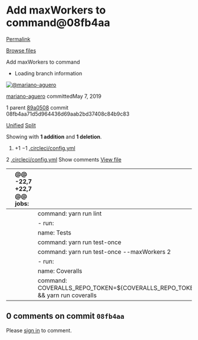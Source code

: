 # Add maxWorkers to command@08fb4aa

[Permalink](add-maxworkers-to-command-08fb4aa.md)

[Browse files](https://github.com/SwitchOS/switchdex/tree/08fb4aa71d5d964436d69aab2bd37408c84b9c83)

 Add maxWorkers to command

* Loading branch information

 [![@mariano-aguero](https://avatars2.githubusercontent.com/u/1144028?s=60&v=4)](https://github.com/mariano-aguero)

[mariano-aguero](https://github.com/SwitchOS/switchdex/commits?author=mariano-aguero) committedMay 7, 2019

 1 parent [89a0508](https://github.com/SwitchOS/switchdex/commit/89a0508c0917dd06b8a5a29563694843cf803bd9) commit 08fb4aa71d5d964436d69aab2bd37408c84b9c83

 [Unified](https://github.com/SwitchOS/switchdex/commit/08fb4aa71d5d964436d69aab2bd37408c84b9c83?branch=08fb4aa71d5d964436d69aab2bd37408c84b9c83&diff=unified) [Split](https://github.com/SwitchOS/switchdex/commit/08fb4aa71d5d964436d69aab2bd37408c84b9c83?branch=08fb4aa71d5d964436d69aab2bd37408c84b9c83&diff=split)

 Showing with **1 addition** and **1 deletion**.

1.  +1 −1 [.circleci/config.yml](add-maxworkers-to-command-08fb4aa.md#diff-78a8a19706dbd2a4425dd72bdab0502ed7a2cef16365ab7030a5a0588927bf47)

 2 [.circleci/config.yml](add-maxworkers-to-command-08fb4aa.md#diff-78a8a19706dbd2a4425dd72bdab0502ed7a2cef16365ab7030a5a0588927bf47)  Show comments [View file](https://github.com/SwitchOS/switchdex/blob/08fb4aa71d5d964436d69aab2bd37408c84b9c83/.circleci/config.yml)

|  | @@ -22,7 +22,7 @@ jobs: |  |
| :--- | :--- | :--- |
|  |  |  command: yarn run lint |
|  |  |  - run: |
|  |  |  name: Tests |
|  |  |  command: yarn run test-once |
|  |  |  command: yarn run test-once --maxWorkers 2 |
|  |  |  - run: |
|  |  |  name: Coveralls |
|  |  |  command: COVERALLS\_REPO\_TOKEN=${COVERALLS\_REPO\_TOKEN} && yarn run coveralls |

##  0 comments on commit `08fb4aa`

 Please [sign in](https://github.com/login?return_to=https%3A%2F%2Fgithub.com%2FSwitchOS%2Fswitchdex%2Fcommit%2F08fb4aa71d5d964436d69aab2bd37408c84b9c83) to comment.

